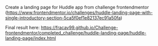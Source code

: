 Create a landing page for Huddle app from challenge frontendmentor 
(https://www.frontendmentor.io/challenges/huddle-landing-page-with-single-introductory-section-5ca5f0ef1e82137ec91a50fa)

Final result here: https://fracav99.github.io/Challenge-frontendmentor/completed_challenge/huddle-landing-page/huddle-landing-page/index.html
